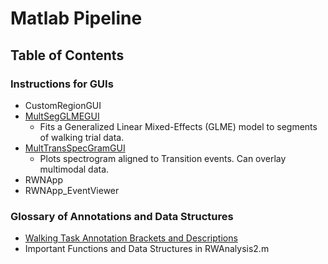 # Matlab Pipeline	

## Table of Contents

### Instructions for GUIs
- CustomRegionGUI
- [MultSegGLMEGUI](https://github.com/INMANLab/CAPTURE/blob/main/Analysis/Matlab%20Version/Tyler%20GUI/Docs/MultSegGLMEGUI.md)
	- Fits a Generalized Linear Mixed-Effects (GLME) model to segments of walking trial data.
- [MultTransSpecGramGUI](https://github.com/INMANLab/CAPTURE/blob/main/Analysis/Matlab%20Version/Tyler%20GUI/Docs/MultTransSpecGramGUI.md)
     - Plots spectrogram aligned to Transition events. Can overlay multimodal data. 
- RWNApp
- RWNApp_EventViewer

### Glossary of Annotations and Data Structures
- [Walking Task Annotation Brackets and Descriptions](https://github.com/INMANLab/CAPTURE/blob/main/Analysis/Matlab%20Version/Tyler%20GUI/Docs/RWN_Annotation_Glossary.md)
- Important Functions and Data Structures in RWAnalysis2.m


